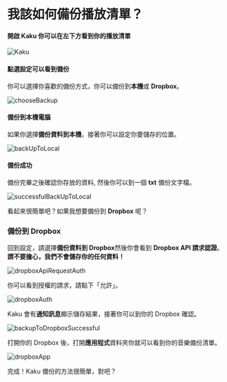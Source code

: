 # 我該如何備份播放清單？

#### 開啟 Kaku 你可以在左下方看到你的播放清單
![Kaku](http://imgur.com/nzfqkKP.png)

#### 點選設定可以看到備份
你可以選擇你喜歡的備份方式，你可以備份到**本機**或 **Dropbox**。

![chooseBackup](http://imgur.com/BS91gFn.png)

#### 備份到本機電腦
如果你選擇**備份資料到本機**，接著你可以設定你要儲存的位置。

![backUpToLocal](http://imgur.com/BQFYm0R.png)

#### 備份成功
備份完畢之後確認你存放的資料, 然後你可以到一個 **txt** 備份文字檔。

![successfulBackUpToLocal](http://imgur.com/XheJ6Bo.png)

看起來很簡單吧？如果我想要備份到 **Dropbox** 呢？  

### 備份到 Dropbox
回到設定，請選擇**備份資料到 Dropbox**然後你會看到 **Dropbox API 請求認證**。  
**請不要擔心，我們不會儲存你的任何資料！**

![dropboxApiRequestAuth](http://imgur.com/q8kj6dg.png)

你可以看到授權的請求，請點下「允許」。  

![dropboxAuth](http://imgur.com/5c5vcX0.png)

Kaku 會有**通知訊息**顯示儲存結果，接著你可以到你的 Dropbox 確認。  

![backupToDropboxSuccessful](http://imgur.com/3GbEuxq.png)

打開你的 Dropbox 後，打開**應用程式**資料夾你就可以看到你的音樂備份清單。

![dropboxApp](http://imgur.com/6Y0KKRw.png)

完成！Kaku 備份的方法很簡單，對吧？  
